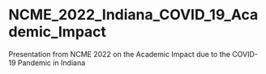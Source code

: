 # NCME_2022_Indiana_COVID_19_Academic_Impact
Presentation from NCME 2022 on the Academic Impact due to the COVID-19 Pandemic in Indiana
